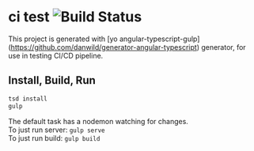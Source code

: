 # ci test ![Build Status](http://ci.nawth.io:8080/job/NodeCodeDeploy/3/badge/icon)

This project is generated with [yo angular-typescript-gulp] (https://github.com/danwild/generator-angular-typescript)
generator, for use in testing CI/CD pipeline.

## Install, Build, Run

```bash
tsd install
gulp
```

The default task has a nodemon watching for changes.<br/>
To just run server: `gulp serve`<br/>
To just run build: `gulp build`